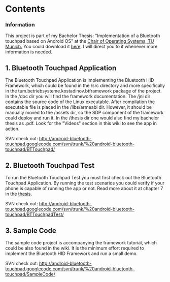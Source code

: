 # Contents #

### Information ###

This project is part of my Bachelor Thesis: "Implementation of a Bluetooth touchpad based on Android OS" at the [Chair of Operating Systems, TU Munich.](http://www13.in.tum.de/startseite/) You could download it [here](http://android-bluetooth-touchpad.googlecode.com/svn/trunk/%20android-bluetooth-touchpad/BTTouchpad/thesis/). I will direct you to it whenever more information is needed.

## 1. Bluetooth Touchpad Application ##

The Bluetooth Touchpad Application is implementing the Bluetooth HID Framework, which could be found in the /src directory and more specifically in the tum.betriebsysteme.kostadinov.btframework package of the project. In the /doc dir you will find the framework documentation. The /jni dir contains the source code of the Linux executable. After compilation the executable file is placed in the /libs/armeabi dir. However, it should be manually moved to the /assets dir, so the SDP component of the framework could deploy and run it. In the /thesis dir one would also find my bachelor thesis as .pdf. Look for the "Videos" section in this wiki to see the app in action.

SVN check out: http://android-bluetooth-touchpad.googlecode.com/svn/trunk/%20android-bluetooth-touchpad/BTTouchpad/

## 2. Bluetooth Touchpad Test ##

To run the Bluetooth Touchpad Test you must first check out the Bluetooth Touchpad Application. By running the test scenarios you could verify if your phone is capable of running the app or not. Read more about it at chapter 7 in the [thesis](http://android-bluetooth-touchpad.googlecode.com/svn/trunk/%20android-bluetooth-touchpad/BTTouchpad/thesis/).

SVN check out: http://android-bluetooth-touchpad.googlecode.com/svn/trunk/%20android-bluetooth-touchpad/BTTouchpadTest/



## 3. Sample Code ##

The sample code project is accompanying the framework tutorial, which could be also found in the wiki. It is the minimum effort required to implement the Bluetooth HID Framework and run a small demo.

SVN check out: http://android-bluetooth-touchpad.googlecode.com/svn/trunk/%20android-bluetooth-touchpad/SampleCode/